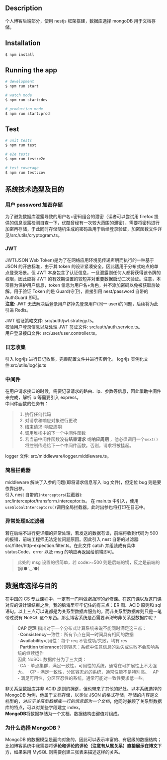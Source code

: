 ## Description

个人博客后端部分，使用 nestjs 框架搭建，数据库选择 mongoDB 用于文档存储。

## Installation

```bash
$ npm install
```

## Running the app

```bash
# development
$ npm run start

# watch mode
$ npm run start:dev

# production mode
$ npm run start:prod
```

## Test

```bash
# unit tests
$ npm run test

# e2e tests
$ npm run test:e2e

# test coverage
$ npm run test:cov
```

## 系统技术选型及目的

### 用户 password 加密存储

为了避免数据库泄露导致的用户名+密码组合的泄密（读者可以尝试用 firefox 提供的信息泄露检测自查一下，优酷曾经有一次较大范围的泄密），需要将密码进行加密再存储，于此同时存储随机生成的密码盐用于后续登录验证，加密函数文件详见/src/utils/cryptogram.ts。

### JWT

JWT(JSON Web Token)是为了在网络应用环境见传递声明而执行的一种基于 JSON 的开放标准，由于其 token 的设计紧凑安全，因此适用于分布式站点的单点登录场景。但 JWT 本身包含了认证信息，一旦泄露则任何人都将获得该令牌的权限，因此应将 JWT 的有效期设置的较短并对重要数据启动二次验证。注意，本项目为保护用户信息，token 信息为用户名+角色，并不添加密码以免被获取后破解。用于验证 Token 的是 Guard(守卫)，直接引用 nest/password 自带的 AuthGuard 即可。  
**注意:** JWT 无法解决后登录用户挤掉先登录用户(同一 user)的问题，后续将为此引进 Redis。

JWT 验证策略文件: src/auth/jwt.strategy.ts。  
校验用户登录信息以及处理 JWT 签证文件: src/auth/auth.service.ts。  
用户登录接口文件: src/user/user.controller.ts。

### 日志收集

引入 log4js 进行日记收集，完善配置文件并进行实例化。
log4js 实例化文件:src/utils/log4js.ts

### 中间件

在用户请求接口的时候，需要记录请求的路由、ip、参数等信息，因此借助中间件来完成，解析 ip 等需要引入 express。  
中间件函数的任务有：

> 1. 执行任何代码
> 2. 对请求和响应对象进行更改
> 3. 结束请求-响应周期
> 4. 调用堆栈中的下一个中间件函数
> 5. 若当前中间件函数没有**结束请求** 或**响应周期** ，他必须调用一个`next()`将控制传递给下一个中间件函数。否则，请求将被挂起。

logger 文件: src/middleware/logger.middleware.ts。

### 简易拦截器

middleware 解决了入参的问题(即将请求信息写入 log 文件)，但定位 bug 则是要依靠出参。  
引入 nest 自带的`Interceptors`(拦截器): src/interceptor/transform.interceptor.ts。
在 main.ts 中引入，使用`useGlobalInterceptors()`调用全局拦截器，此时出参也将打印在日志中。

### 异常处理&过滤器

若在后端不进行更详细的异常处理，若发送的数据有误，前端将收到代码为 500 的报错，前端工程师无法定位问题原因。因此引入 nest 自带的过滤器: src/filter/http-expection.filter.ts。在此文件 catch 并组装成有具体 statusCode、error 以及 msg 的响应再返回给前端即可。

> 此处的 msg 设置的很简单，若 code>=500 则是后端的锅，反之是前端的锅(●'◡'●)

## 数据库选择与目的

在中国的 CS 专业课程中，一定有一门叫做*数据库*的必修课。在这门课以及这门课对应的设计课结束之后，我的脑海里牢牢记住的有三点：ER 图、ACID 原则和 sql 语句。以上三点可以说都是为关系型数据库服务的，而非关系型数据库则只是一笔带过说有 NoSQL 这个东西。那么博客系统是否需要*新潮的*非关系型数据库呢？

> **CAP 定理** 指出对于一个分布式计算系统来说不能同时满足这三点：  
> · **Consistency**一致性：所有节点在同一时间具有相同的数据  
> · **Availability**可用性：每个 req 不管成功/失败，均有 res  
> · **Partition tolerance**分割容忍：系统中任意信息的丢失或失败不会影响系统的继续运作  
> 因此 NoSQL 数据库分为了三大类：  
> · CA - 单点集群，满足一致性，可用性的系统，通常在可扩展性上不太强大。
> · CP - 满足一致性，分区容忍必的系统，通常性能不是特别高。
> · AP - 满足可用性，分区容忍性的系统，通常可能对一致性要求低一些。

非关系型数据库并非 ACID 原则的拥趸，但也带来了其他的好处。以本系统选择的 MongoDB 为例，他属于文档存储，以类似 JSON 的格式存储，存储的内容是文档型的，_对应于关系型数据库一行的信息即为一个文档_，他同时兼顾了关系型数据库的特点，可以对某些字段建立 index。  
**MongoDB**将数据存储为一个文档，数据结构由键值对组成。

### 为什么选择 MongoDB？

MongoDB 的数据模型是面向对象的，因此可以表示丰富的、有层级的数据结构；比如博客系统中我需要将**评论和评论的评论（注意有从属关系）**直接展示在**博文**下方，如果采用 MySQL 则需要创建三张表来描述这样的关系。
